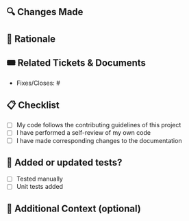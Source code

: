 <!-- Welcome to Contributors! 🌟
If you're making a significant change, please open an issue first to discuss.
This ensures we all agree on the solution before you invest time in coding. -->

## 🔍 Changes Made

<!-- What have you changed? Summarize the main points here.
Be clear and concise—this helps reviewers understand your changes quickly. -->

## 🤔 Rationale

<!-- Why are these changes necessary?
Link to any related discussions in GitHub issues or explain your reasoning here.
This context is crucial for reviewers to assess the relevance and impact of your changes. -->

## 🎟️ Related Tickets & Documents

- Fixes/Closes: #<!-- Insert GitHub issue number here -->

## 📋 Checklist

<!-- Review this checklist and confirm you’ve addressed these items before submitting your PR -->
<!-- Use UI to check the items that apply, or use [x] to mark it. -->

- [ ] My code follows the contributing guidelines of this project
- [ ] I have performed a self-review of my own code
- [ ] I have made corresponding changes to the documentation <!-- delete if not applicable -->

## 🧪 Added or updated tests?

<!-- How should reviewers verify your changes? This can be as simple as "Ran unit tests"
or more detailed like "Tested on staging with multiple environments."
More details help ensure reliability. -->
<!-- Use UI to check the items that apply, or use [x] to mark it. -->

- [ ] Tested manually
- [ ] Unit tests added

## 📝 Additional Context (optional)

<!-- Provide any additional context or information that may be helpful for the reviewers.
Links to documentation, references, or any other supplementary information that will
help reviewers understand your changes better. Include any design decisions,
alternative solutions considered, and other relevant details here. -->
